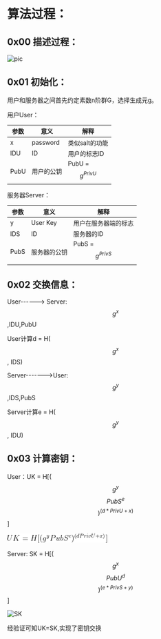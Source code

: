 # 算法过程：

## 0x00 描述过程：

![pic](/Users/yunlong/Documents/pic.jpg)

## 0x01 初始化：

用户和服务器之间首先约定素数n阶群G，选择生成元g。

 

用户User：

| 参数 | 意义       | 解释                 |
| ---- | ---------- | -------------------- |
| x    | password   | 类似salt的功能       |
| IDU  | ID         | 用户的标志ID         |
| PubU | 用户的公钥 | PubU = $$g^{PrivU}$$ |

服务器Server：

| 参数 | 意义         | 解释                 |
| ---- | ------------ | -------------------- |
| y    | User Key     | 用户在服务器端的标志 |
| IDS  | ID           | 服务器的ID           |
| PubS | 服务器的公钥 | PubS = $$g^{PrivS}$$ |

 

## 0x02 交换信息：

User------> Server: $$g^x$$,IDU,PubU

User计算d = H($$g^x$$, IDS)

Server------->User:$$g^y$$,IDS,PubS

Server计算e = H($$g^y$$, IDU)

## 0x03 计算密钥：

User：UK = H[($$g^y$$$$PubS^e$$$$)^{(d*PrivU+x)}$$]

![UK](./UK.png)

Server: SK = H[($$g^x$$$$PubU^d$$$$)^{(e*PrivS+y)}$$]

![SK](/Users/yunlong/Documents/SK.png)

经验证可知UK=SK,实现了密钥交换